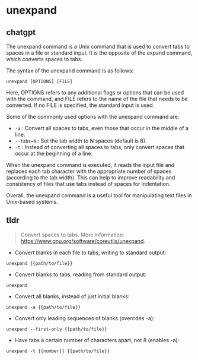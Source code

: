 # unexpand 
## chatgpt 
The unexpand command is a Unix command that is used to convert tabs to spaces in a file or standard input. It is the opposite of the expand command, which converts spaces to tabs.

The syntax of the unexpand command is as follows:

```
unexpand [OPTIONS] [FILE]
```

Here, OPTIONS refers to any additional flags or options that can be used with the command, and FILE refers to the name of the file that needs to be converted. If no FILE is specified, the standard input is used.

Some of the commonly used options with the unexpand command are:

- `-a` : Convert all spaces to tabs, even those that occur in the middle of a line.
- `--tabs=N` : Set the tab width to N spaces (default is 8).
- `-t` : Instead of converting all spaces to tabs, only convert spaces that occur at the beginning of a line.

When the unexpand command is executed, it reads the input file and replaces each tab character with the appropriate number of spaces (according to the tab width). This can help to improve readability and consistency of files that use tabs instead of spaces for indentation.

Overall, the unexpand command is a useful tool for manipulating text files in Unix-based systems. 

## tldr 
 
> Convert spaces to tabs.
> More information: <https://www.gnu.org/software/coreutils/unexpand>.

- Convert blanks in each file to tabs, writing to standard output:

`unexpand {{path/to/file}}`

- Convert blanks to tabs, reading from standard output:

`unexpand`

- Convert all blanks, instead of just initial blanks:

`unexpand -a {{path/to/file}}`

- Convert only leading sequences of blanks (overrides -a):

`unexpand --first-only {{path/to/file}}`

- Have tabs a certain number of characters apart, not 8 (enables -a):

`unexpand -t {{number}} {{path/to/file}}`
